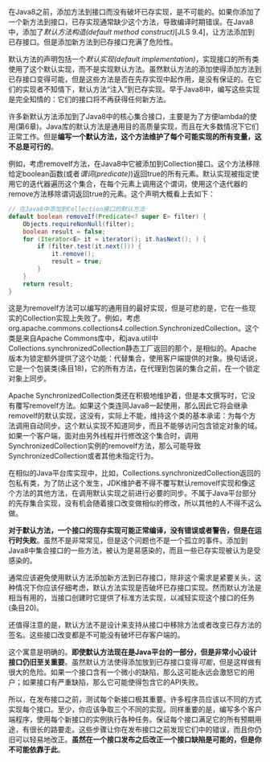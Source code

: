 在Java8之前，添加方法到接口而没有破坏已存实现，是不可能的。如果你添加了一个新方法到接口，已存实现通常缺少这个方法，导致编译时期错误。在Java8中，添加了*默认方法构造(default method construct)*[JLS 9.4]，让方法添加到已存接口。但是添加新方法到已存接口充满了危险性。

默认方法的声明包括一个*默认实现(default implementation)*，实现接口的所有类使用了这个默认实现，而不是实现默认方法。虽然默认方法的添加使得添加方法到已存接口变得可能，但是这些方法是否在先存实现中起作用，是没有保证的。在它们的实现者不知情下，默认方法“注入”到已存实现。早于Java8中，编写这些实现是完全知情的：它们的接口将不再获得任何新方法。

许多新默认方法添加到了Java8中的核心集合接口，主要是为了方便lambda的使用(第6章)。Java库的默认方法是通用目的高质量实现，而且在大多数情况下它们正常工作。但是**编写一个默认方法，这个方法维护了每个可能实现的所有变量，这不总是可行的**。

例如，考虑removeIf方法，在Java8中它被添加到Collection接口。这个方法移除给定boolean函数(或者*谓词(predicate)*)返回true的所有元素。默认实现被指定使用它的迭代器遍历这个集合，在每个元素上调用这个谓词，使用这个迭代器的remove方法移除谓词返回true的元素。这个声明大概看上去如下：

```java
// 在Java8中添加到Collection接口的默认方法
default boolean removeIf(Predicate<? super E> filter) {
	Objects.requireNonNull(filter); 
	boolean result = false; 
	for (Iterator<E> it = iterator(); it.hasNext(); ) {
		if (filter.test(it.next())) {
			it.remove();
			result = true;
		} 
	} 
	return result;
}
```
这是为removeIf方法可以编写的通用目的最好实现，但是可悲的是，它在一些现实的Collection实现上失败了。例如，考虑org.apache.commons.collections4.collection.SynchronizedCollection。这个类是来自Apache Commons库中，和java.util中Collections.synchronizedCollection静态工厂返回的那个，是相似的。Apache版本为锁定额外提供了这个功能：代替集合，使用客户端提供的对象。换句话说，它是一个包装类(条目18)，它的所有方法，在代理到包装的集合之前，在一个锁定对象上同步。

Apache SynchronizedCollection类还在积极地维护着，但是本文撰写时，它没有覆写removeIf方法。如果这个类连同Java8一起使用，那么因此它将会继承removeIf的默认实现，这没有，实际上不能，维持这个类的基本承诺：为每个方法调用自动同步。这个默认实现不知道同步，而且不能够访问包含锁定对象的域。如果一个客户端，面对由另外线程并行修改这个集合时，调用SynchronizedCollection实例的removeIf方法，那么可能导致SynchronizedCollection或者其他未指定行为。

在相似的Java平台库实现中，比如，Collections.synchronizedCollection返回的包私有类，为了防止这个发生，JDK维护者不得不覆写默认removeIf实现和像这个方法的其他方法，在调用默认实现之前进行必要的同步。不属于Java平台部分的先存集合实现，没有机会随着接口改变做相似的修改，所以其他的人不得不这么做。

**对于默认方法，一个接口的现存实现可能正常编译，没有错误或者警告，但是在运行时失败**。虽然不是非常常见，但是这个问题也不是一个孤立的事件。添加到Java8中集合接口的一些方法，被认为是易感染的，而且一些已存实现被认为是受感染的。

通常应该避免使用默认方法添加新方法到已存接口，除非这个需求是紧要关头，这种情况下你应该仔细考虑，默认方法实现是否破坏已存接口实现。然而默认方法是相当有用的，当接口创建时它提供了标准方法实现，以减轻实现这个接口的任务(条目20)。

还值得注意的是，默认方法不是设计来支持从接口中移除方法或者改变已存方法的签名。这些接口改变都是不可能没有破坏已存客户端的。

这个寓意是明确的。**即使默认方法现在是Java平台的一部分，但是非常小心设计接口仍旧至关重要**。虽然默认方法使得添加放到已存接口变得*可能*，但是这样做有很大的危险。如果一个接口含有一个微小的缺陷，那么这可能永远会激怒它的用户；如果接口有严重缺陷，那么它可能使得包含它的API失败。

所以，在发布接口之前，测试每个新接口极其重要。许多程序员应该以不同的方式实现每个接口。至少，你应该争取三个不同的实现。同样重要的是，编写多个客户端程序，使用每个新接口的实例执行各种任务。保证每个接口满足它的所有预期用途，有很长的路要走。这些步骤让你在发布接口之前发现它们中的错误，而且你仍旧可以轻易地改正。**虽然在一个接口发布之后改正一个接口缺陷是可能的，但是你不可能依靠于此**。
